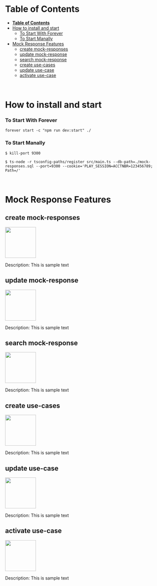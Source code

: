 # **Table of Contents**

- [**Table of Contents**](#table-of-contents)
- [How to install and start](#how-to-install-and-start)
    - [To Start With Forever](#to-start-with-forever)
    - [To Start Manally](#to-start-manally)
- [Mock Response Features](#mock-response-features)
  - [create mock-responses](#create-mock-responses)
  - [update mock-response](#update-mock-response)
  - [search mock-response](#search-mock-response)
  - [create use-cases](#create-use-cases)
  - [update use-case](#update-use-case)
  - [activate use-case](#activate-use-case)

<br> 

# How to install and start

### To Start With Forever

`forever start -c "npm run dev:start" ./`

### To Start Manally

`$ kill-port 9300`

`$ ts-node -r tsconfig-paths/register src/main.ts --db-path=./mock-responses.sql --port=9300 --cookie='PLAY_SESSION=ACCTNBR=123456789; Path=/'`

<br>

# Mock Response Features

## create mock-responses

<img width="100" height="100" src="https://developer.apple.com/design/human-interface-guidelines/watchos/images/icon-and-image-small-icon-wallet_2x.jpg">

Description: This is sample text

## update mock-response

<img width="100" height="100" src="https://developer.apple.com/design/human-interface-guidelines/watchos/images/icon-and-image-small-icon-wallet_2x.jpg">

Description: This is sample text

## search mock-response

<img width="100" height="100" src="https://developer.apple.com/design/human-interface-guidelines/watchos/images/icon-and-image-small-icon-wallet_2x.jpg">

Description: This is sample text

## create use-cases

<img width="100" height="100" src="https://developer.apple.com/design/human-interface-guidelines/watchos/images/icon-and-image-small-icon-wallet_2x.jpg">

Description: This is sample text

## update use-case

<img width="100" height="100" src="https://developer.apple.com/design/human-interface-guidelines/watchos/images/icon-and-image-small-icon-wallet_2x.jpg">

Description: This is sample text

## activate use-case

<img width="100" height="100" src="https://developer.apple.com/design/human-interface-guidelines/watchos/images/icon-and-image-small-icon-wallet_2x.jpg">

Description: This is sample text